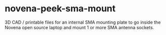 # novena-peek-sma-mount
3D CAD / printable files for an internal SMA mounting plate to go inside the Novena open source laptop and mount 1 or more SMA antenna sockets.
